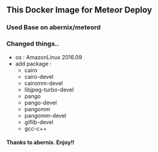 ## This Docker Image for Meteor Deploy

### Used Base on abernix/meteord

### Changed things..

  - os : AmazonLinux 2016.09
  - add package : 
    - cairo
    - cairo-devel
    - cairomm-devel
    - libjpeg-turbo-devel
    - pango
    - pango-devel
    - pangomm
    - pangomm-devel
    - giflib-devel
    - gcc-c++
    
    
#### Thanks to abernix. Enjoy!!